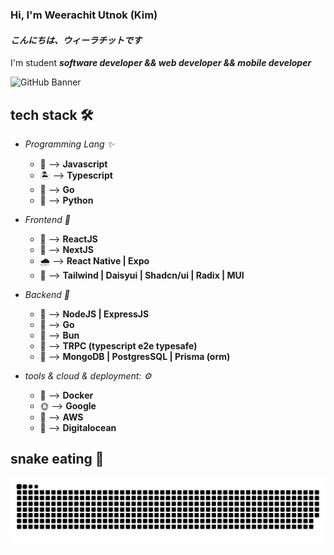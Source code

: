 <h3>Hi, I'm Weerachit Utnok (Kim)</h3>
<h4><strong><i>こんにちは、ウィーラチットです</i></strong></h4>
<p>
  I'm student <strong><i> software developer && web developer && mobile developer</i></strong>
</p>

<!--- --------------------------------------------------------------------------------
---------------------------------------------------------------------- -->
<!--- -- Custom Designed Banner ---------------------------------------------------------------------------------------------------------------------------- -->
<!--- ![GitHub Banner](https://github.com/HakimIno/HakimIno/assets/78003589/14fce0ec-b1d2-49b1-847d-dbc46c89019f) ------------------------------------------------------------------------------------------------------------------------------------------------------ -->

![GitHub Banner](https://github.com/HakimIno/HakimIno/assets/78003589/240defe8-4629-4246-b4a4-f90d6ad171a7)

<!--- ------------------------------------------------------------------------------------------------------------------------------------------------------ -->
<!--- -- tech stack ----------------------------------------------------------------------------------------------------------------------------- -->
<!--- ------------------------------------------------------------------------------------------------------------------------------------------------------ -->

## tech stack 🛠
 
 - *Programming Lang ✨*
   - 🛵 --> <strong>Javascript</strong>
   - 🏝️ --> <strong>Typescript</strong>
   - 🪼 --> <strong>Go</strong>
   - 🐍 --> <strong>Python</strong>
        
 - *Frontend 🎨*
   - 🎃 --> <strong>ReactJS</strong>
   - 🦄 --> <strong>NextJS</strong>
   - 🌧️ --> <strong>React Native | Expo </strong>
   - 🐼 --> <strong>Tailwind | Daisyui | Shadcn/ui | Radix | MUI </strong>
	 
 - *Backend 👀*
   - 🌵 --> <strong>NodeJS | ExpressJS</strong>
   - 🪼 --> <strong>Go</strong>
   - 🧄 --> <strong>Bun</strong>
   - 🦖 --> <strong>TRPC (typescript e2e typesafe)</strong>
   - 🌳 --> <strong>MongoDB | PostgresSQL | Prisma (orm) </strong> 


- *tools & cloud & deployment: ⚙️*
   - 🐳 --> <strong>Docker</strong> 
   - 🌞 --> <strong>Google</strong> 
   - 🦁 --> <strong>AWS</strong> 
   - 🐬 --> <strong>Digitalocean</strong> 

<!--- ------------------------------------------------------------------------------------------------------------------------------------------------------ -->
<!--- -- tech stack ----------------------------------------------------------------------------------------------------------------------------- -->
<!--- ------------------------------------------------------------------------------------------------------------------------------------------------------ -->

## snake eating 🐍
![github-contribution-grid-snake](https://raw.githubusercontent.com/platane/platane/output/github-contribution-grid-snake-dark.svg)


